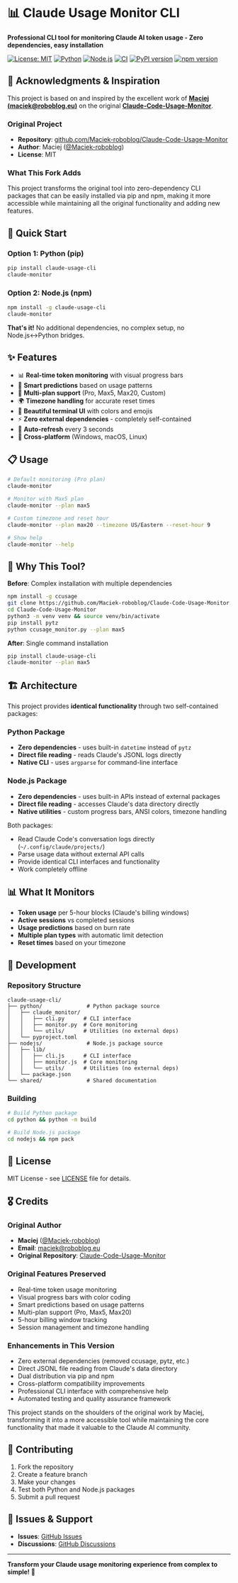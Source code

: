 # 📊 Claude Usage Monitor CLI

**Professional CLI tool for monitoring Claude AI token usage - Zero dependencies, easy installation**

[![License: MIT](https://img.shields.io/badge/License-MIT-yellow.svg)](https://opensource.org/licenses/MIT)
[![Python](https://img.shields.io/badge/Python-3.7+-blue.svg)](https://www.python.org/)
[![Node.js](https://img.shields.io/badge/Node.js-16+-green.svg)](https://nodejs.org/)
[![CI](https://github.com/jedarden/claude-usage-cli/workflows/CI/badge.svg)](https://github.com/jedarden/claude-usage-cli/actions)
[![PyPI version](https://badge.fury.io/py/claude-usage-cli.svg)](https://badge.fury.io/py/claude-usage-cli)
[![npm version](https://badge.fury.io/js/claude-usage-cli.svg)](https://badge.fury.io/js/claude-usage-cli)

## 🙏 **Acknowledgments & Inspiration**

This project is based on and inspired by the excellent work of **[Maciej (maciek@roboblog.eu)](https://github.com/Maciek-roboblog)** on the original **[Claude-Code-Usage-Monitor](https://github.com/Maciek-roboblog/Claude-Code-Usage-Monitor)**.

### **Original Project**
- **Repository**: [github.com/Maciek-roboblog/Claude-Code-Usage-Monitor](https://github.com/Maciek-roboblog/Claude-Code-Usage-Monitor)
- **Author**: Maciej ([@Maciek-roboblog](https://github.com/Maciek-roboblog))
- **License**: MIT

### **What This Fork Adds**
This project transforms the original tool into zero-dependency CLI packages that can be easily installed via pip and npm, making it more accessible while maintaining all the original functionality and adding new features.

## 🚀 **Quick Start**

### **Option 1: Python (pip)**
```bash
pip install claude-usage-cli
claude-monitor
```

### **Option 2: Node.js (npm)**
```bash
npm install -g claude-usage-cli  
claude-monitor
```

**That's it!** No additional dependencies, no complex setup, no Node.js↔Python bridges.

## ✨ **Features**

- 📊 **Real-time token monitoring** with visual progress bars
- 🔮 **Smart predictions** based on usage patterns
- 🎯 **Multi-plan support** (Pro, Max5, Max20, Custom)
- 🌍 **Timezone handling** for accurate reset times
- 🎨 **Beautiful terminal UI** with colors and emojis
- ⚡ **Zero external dependencies** - completely self-contained
- 🔄 **Auto-refresh** every 3 seconds
- 📱 **Cross-platform** (Windows, macOS, Linux)

## 📋 **Usage**

```bash
# Default monitoring (Pro plan)
claude-monitor

# Monitor with Max5 plan
claude-monitor --plan max5

# Custom timezone and reset hour
claude-monitor --plan max20 --timezone US/Eastern --reset-hour 9

# Show help
claude-monitor --help
```

## 🎯 **Why This Tool?**

**Before**: Complex installation with multiple dependencies
```bash
npm install -g ccusage
git clone https://github.com/Maciek-roboblog/Claude-Code-Usage-Monitor.git
cd Claude-Code-Usage-Monitor  
python3 -m venv venv && source venv/bin/activate
pip install pytz
python ccusage_monitor.py --plan max5
```

**After**: Single command installation
```bash
pip install claude-usage-cli
claude-monitor --plan max5
```

## 🏗️ **Architecture**

This project provides **identical functionality** through two self-contained packages:

### **Python Package**
- **Zero dependencies** - uses built-in `datetime` instead of `pytz`
- **Direct file reading** - reads Claude's JSONL logs directly
- **Native CLI** - uses `argparse` for command-line interface

### **Node.js Package**  
- **Zero dependencies** - uses built-in APIs instead of external packages
- **Direct file reading** - accesses Claude's data directory directly
- **Native utilities** - custom progress bars, ANSI colors, timezone handling

Both packages:
- Read Claude Code's conversation logs directly (`~/.config/claude/projects/`)
- Parse usage data without external API calls
- Provide identical CLI interfaces and functionality
- Work completely offline

## 📊 **What It Monitors**

- **Token usage** per 5-hour blocks (Claude's billing windows)
- **Active sessions** vs completed sessions
- **Usage predictions** based on burn rate
- **Multiple plan types** with automatic limit detection
- **Reset times** based on your timezone

## 🔧 **Development**

### **Repository Structure**
```
claude-usage-cli/
├── python/              # Python package source
│   ├── claude_monitor/
│   │   ├── cli.py      # CLI interface
│   │   ├── monitor.py  # Core monitoring
│   │   └── utils/      # Utilities (no external deps)
│   └── pyproject.toml
├── nodejs/              # Node.js package source  
│   ├── lib/
│   │   ├── cli.js      # CLI interface
│   │   ├── monitor.js  # Core monitoring
│   │   └── utils/      # Utilities (no external deps)
│   └── package.json
└── shared/              # Shared documentation
```

### **Building**
```bash
# Build Python package
cd python && python -m build

# Build Node.js package
cd nodejs && npm pack
```

## 📄 **License**

MIT License - see [LICENSE](LICENSE) file for details.

## 🎖️ **Credits**

### **Original Author**
- **Maciej** ([@Maciek-roboblog](https://github.com/Maciek-roboblog))
- **Email**: maciek@roboblog.eu
- **Original Repository**: [Claude-Code-Usage-Monitor](https://github.com/Maciek-roboblog/Claude-Code-Usage-Monitor)

### **Original Features Preserved**
- Real-time token usage monitoring
- Visual progress bars with color coding
- Smart predictions based on usage patterns
- Multi-plan support (Pro, Max5, Max20)
- 5-hour billing window tracking
- Session management and timezone handling

### **Enhancements in This Version**
- Zero external dependencies (removed ccusage, pytz, etc.)
- Direct JSONL file reading from Claude's data directory
- Dual distribution via pip and npm
- Cross-platform compatibility improvements
- Professional CLI interface with comprehensive help
- Automated testing and quality assurance framework

This project stands on the shoulders of the original work by Maciej, transforming it into a more accessible tool while maintaining the core functionality that made it valuable to the Claude AI community.

## 🤝 **Contributing**

1. Fork the repository
2. Create a feature branch
3. Make your changes
4. Test both Python and Node.js packages
5. Submit a pull request

## 🐛 **Issues & Support**

- **Issues**: [GitHub Issues](https://github.com/jedarden/claude-usage-cli/issues)
- **Discussions**: [GitHub Discussions](https://github.com/jedarden/claude-usage-cli/discussions)

---

**Transform your Claude usage monitoring experience from complex to simple! 🎉**